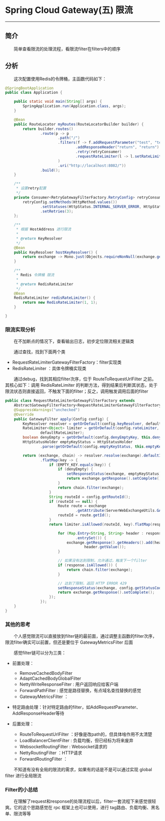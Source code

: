 # Spring Cloud Gateway(五) 限流
***
## 简介
&ensp;&ensp;&ensp;&ensp;简单查看限流的处理流程，看限流filter在filters中的顺序

## 分析
&ensp;&ensp;&ensp;&ensp;这次配置使用Redis的令牌桶，主函数代码如下：

```java
@SpringBootApplication
public class Application {

	public static void main(String[] args) {
		SpringApplication.run(Application.class, args);
	}

	@Bean
	public RouteLocator myRoutes(RouteLocatorBuilder builder) {
		return builder.routes()
				.route(p -> p
						.path("/")
						.filters(f -> f.addRequestParameter("test", "test")
								.addResponseHeader("return", "return")
								.retry(retryConsumer)
								.requestRateLimiter(l -> l.setRateLimiter(redisRateLimiter()))
						)
						.uri("http://localhost:8082/"))
				.build();
	}

	/**
	 * 设置retry配置
	 */
	private Consumer<RetryGatewayFilterFactory.RetryConfig> retryConsumer = retryConfig -> {
		retryConfig.setMethods(HttpMethod.values())
				.setStatuses(HttpStatus.INTERNAL_SERVER_ERROR, HttpStatus.INTERNAL_SERVER_ERROR)
				.setRetries(3);
	};

	/**
	 * 根据 HostAddress 进行限流
	 *
	 * @return KeyResolver
	 */
	@Bean
	public KeyResolver hostKeyResolver() {
		return exchange -> Mono.just(Objects.requireNonNull(exchange.getRequest().getRemoteAddress()).getHostString());
	}

	/**
	 * Redis 令牌桶 限流
	 *
	 * @return RedisRateLimiter
	 */
	@Bean
	RedisRateLimiter redisRateLimiter() {
		return new RedisRateLimiter(1, 1);
	}

}
```

### 限流实现分析
&ensp;&ensp;&ensp;&ensp;在不加断点的情况下，查看输出日志，初步定位限流相关逻辑类

&ensp;&ensp;&ensp;&ensp;通过查找，找到下面两个类

- RequestRateLimiterGatewayFilterFactory：filter实现类
- RedisRateLimiter ：具体令牌桶实现类

&ensp;&ensp;&ensp;&ensp;通过debug，找到其相应filter次序，位于 RouteToRequestUrlFilter 之前。其核心如下：调用 RedisRateLimiter 的判断方法，得到结果后判断其状态，处于限流状态则直接返回，不触发下面的filter；反之，调用触发调用后面的filter

```java
public class RequestRateLimiterGatewayFilterFactory extends 
    AbstractGatewayFilterFactory<RequestRateLimiterGatewayFilterFactory.Config> {
	@SuppressWarnings("unchecked")
	@Override
	public GatewayFilter apply(Config config) {
		KeyResolver resolver = getOrDefault(config.keyResolver, defaultKeyResolver);
		RateLimiter<Object> limiter = getOrDefault(config.rateLimiter,
				defaultRateLimiter);
		boolean denyEmpty = getOrDefault(config.denyEmptyKey, this.denyEmptyKey);
		HttpStatusHolder emptyKeyStatus = HttpStatusHolder
				.parse(getOrDefault(config.emptyKeyStatus, this.emptyKeyStatusCode));

		return (exchange, chain) -> resolver.resolve(exchange).defaultIfEmpty(EMPTY_KEY)
				.flatMap(key -> {
					if (EMPTY_KEY.equals(key)) {
						if (denyEmpty) {
							setResponseStatus(exchange, emptyKeyStatus);
							return exchange.getResponse().setComplete();
						}
						return chain.filter(exchange);
					}
					String routeId = config.getRouteId();
					if (routeId == null) {
						Route route = exchange
								.getAttribute(ServerWebExchangeUtils.GATEWAY_ROUTE_ATTR);
						routeId = route.getId();
					}
					return limiter.isAllowed(routeId, key).flatMap(response -> {

						for (Map.Entry<String, String> header : response.getHeaders()
								.entrySet()) {
							exchange.getResponse().getHeaders().add(header.getKey(),
									header.getValue());
						}

                        // 如果没有达到限制，允许通过，触发下一个filter
						if (response.isAllowed()) {
							return chain.filter(exchange);
						}

                        // 达到了限制，返回 HTTP ERROR 429
						setResponseStatus(exchange, config.getStatusCode());
						return exchange.getResponse().setComplete();
					});
				});
	}
}
```

### 其他的思考
&ensp;&ensp;&ensp;&ensp;个人感觉限流可以直接放到filter链的最前面，通过调整主函数的filter次序，限流filter确实可以前置，但还是要位于 GatewayMetricsFilter 后面

&ensp;&ensp;&ensp;&ensp;感觉filter链可以分为三类：

- 前置处理：
  - RemoveCachedBodyFilter
  - AdaptCachedBodyGlobalFilter
  - NettyWriteResponseFilter : 用户返回响应给客户端
  - ForwardPathFilter : 感觉是路径替换，有点域名查找替换的感觉
  - GatewayMetricsFilter ：

- 特定路由处理：针对特定路由的filter，如AddRequestParameter、AddResponseHeader等待

- 后置处理：
  - RouteToRequestUrlFilter ：好像是改path的，但具体啥作用不太清楚
  - LoadBalancerClientFilter : 负载均衡，但已经标为将来废弃
  - WebsocketRoutingFilter : Websocket请求的
  - NettyRoutingFilter ：HTTP请求
  - ForwardRoutingFilter ：

&ensp;&ensp;&ensp;&ensp;不知道有没有全局的限流的需求，如果有的话是不是可以通过实现 global filter 进行全局限流

### Filter的小总结
&ensp;&ensp;&ensp;&ensp;在理解了request和response的处理流程以后，filter一套流程下来感觉很轻爽。它的这个思路感觉在 rpc 框架上也可以使用，进行 tag路由、负载均衡、黑名单、限流等等